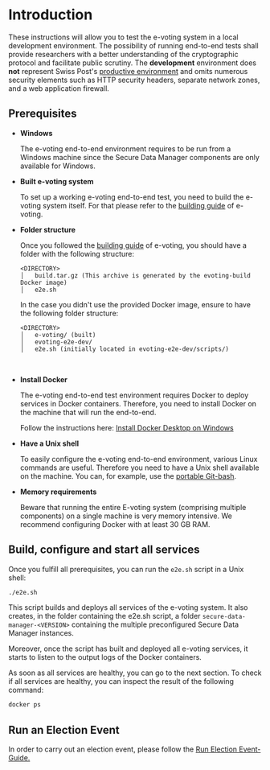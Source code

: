 # Introduction

These instructions will allow you to test the e-voting system in a local development environment. The possibility of running end-to-end tests shall
provide researchers with a better understanding of the cryptographic protocol and facilitate public scrutiny. The **development** environment
does **not** represent Swiss
Post's [productive environment](https://gitlab.com/swisspost-evoting/e-voting/e-voting-documentation/-/blob/master/Operations/Infrastructure%20whitepaper%20of%20the%20Swiss%20Post%20voting%20system.md)
and omits numerous security elements such as HTTP security headers, separate network zones, and a web application firewall.

## Prerequisites

- **Windows**  

  The e-voting end-to-end environment requires to be run from a Windows machine since the Secure Data Manager components are only available for Windows.
  <br>

- **Built e-voting system**  

  To set up a working e-voting end-to-end test, you need to build the e-voting system itself. For that please refer to
  the [building guide](https://gitlab.com/swisspost-evoting/e-voting/e-voting/-/blob/master/BUILDING.md) of e-voting.
  <br>

- **Folder structure**  

  Once you followed the [building guide](https://gitlab.com/swisspost-evoting/e-voting/e-voting/-/blob/master/BUILDING.md) of e-voting, you should have
  a folder with the following structure:

  ```
  <DIRECTORY>
  │   build.tar.gz (This archive is generated by the evoting-build Docker image)
  │   e2e.sh
  ```

  In the case you didn't use the provided Docker image, ensure to have the following folder structure:

  ```
  <DIRECTORY>
  │   e-voting/ (built)
  │   evoting-e2e-dev/
  │   e2e.sh (initially located in evoting-e2e-dev/scripts/)
  ```
  <br>

- **Install Docker**

  The e-voting end-to-end test environment requires Docker to deploy services in Docker containers. Therefore, you need to install Docker on the
  machine that will run the end-to-end.

  Follow the instructions here: [Install Docker Desktop on Windows](https://docs.docker.com/desktop/windows/install/)
  <br>

- **Have a Unix shell**

  To easily configure the e-voting end-to-end environment, various Linux commands are useful. Therefore you need to have a Unix shell available on the
  machine. You can, for example, use the [portable Git-bash](https://git-scm.com/download/win).
  <br>

- **Memory requirements**

  Beware that running the entire E-voting system (comprising multiple components) on a single machine is very memory intensive. We recommend configuring
  Docker with at least 30 GB RAM.
  <br>
  

## Build, configure and start all services

Once you fulfill all prerequisites, you can run the `e2e.sh` script in a Unix shell:

```sh
./e2e.sh
```

This script builds and deploys all services of the e-voting system. It also creates, in the folder containing the e2e.sh script, a
folder `secure-data-manager-<VERSION>` containing the multiple preconfigured Secure Data Manager instances.

Moreover, once the script has built and deployed all e-voting services, it starts to listen to the output logs of the Docker containers.

As soon as all services are healthy, you can go to the next section. To check if all services are healthy, you can inspect the result of the following
command:

```sh
docker ps
```

## Run an Election Event

In order to carry out an election event, please follow the [Run Election Event-Guide.](./Run_Election_Event.md)
